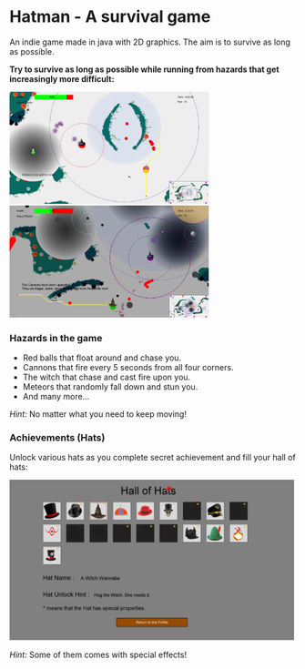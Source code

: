 # Hatman - A survival game
An indie game made in java with 2D graphics. The aim is to survive as long as possible.

<b> Try to survive as long as possible while running from hazards that get increasingly more difficult: </b>

<img src="images/hatman_04.png" width="350"> <img src="images/hatman_14.png" width="350">

### Hazards in the game
- Red balls that float around and chase you.
- Cannons that fire every 5 seconds from all four corners.
- The witch that chase and cast fire upon you.
- Meteors that randomly fall down and stun you.
- And many more...

*Hint:* No matter what you need to keep moving!

### Achievements (Hats)
Unlock various hats as you complete secret achievement and fill your hall of hats:

<img src="images/hatman_01.png" width="500">

*Hint:* Some of them comes with special effects!
